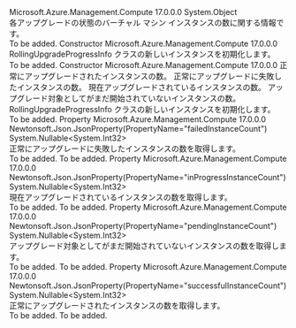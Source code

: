 <Type Name="RollingUpgradeProgressInfo" FullName="Microsoft.Azure.Management.Compute.Models.RollingUpgradeProgressInfo">
  <TypeSignature Language="C#" Value="public class RollingUpgradeProgressInfo" />
  <TypeSignature Language="ILAsm" Value=".class public auto ansi beforefieldinit RollingUpgradeProgressInfo extends System.Object" />
  <TypeSignature Language="DocId" Value="T:Microsoft.Azure.Management.Compute.Models.RollingUpgradeProgressInfo" />
  <TypeSignature Language="VB.NET" Value="Public Class RollingUpgradeProgressInfo" />
  <TypeSignature Language="F#" Value="type RollingUpgradeProgressInfo = class" />
  <AssemblyInfo>
    <AssemblyName>Microsoft.Azure.Management.Compute</AssemblyName>
    <AssemblyVersion>17.0.0.0</AssemblyVersion>
  </AssemblyInfo>
  <Base>
    <BaseTypeName>System.Object</BaseTypeName>
  </Base>
  <Interfaces />
  <Docs>
    <summary>
            各アップグレードの状態のバーチャル マシン インスタンスの数に関する情報です。
            </summary>
    <remarks>To be added.</remarks>
  </Docs>
  <Members>
    <Member MemberName=".ctor">
      <MemberSignature Language="C#" Value="public RollingUpgradeProgressInfo ();" />
      <MemberSignature Language="ILAsm" Value=".method public hidebysig specialname rtspecialname instance void .ctor() cil managed" />
      <MemberSignature Language="DocId" Value="M:Microsoft.Azure.Management.Compute.Models.RollingUpgradeProgressInfo.#ctor" />
      <MemberSignature Language="VB.NET" Value="Public Sub New ()" />
      <MemberType>Constructor</MemberType>
      <AssemblyInfo>
        <AssemblyName>Microsoft.Azure.Management.Compute</AssemblyName>
        <AssemblyVersion>17.0.0.0</AssemblyVersion>
      </AssemblyInfo>
      <Parameters />
      <Docs>
        <summary>
            RollingUpgradeProgressInfo クラスの新しいインスタンスを初期化します。
            </summary>
        <remarks>To be added.</remarks>
      </Docs>
    </Member>
    <Member MemberName=".ctor">
      <MemberSignature Language="C#" Value="public RollingUpgradeProgressInfo (Nullable&lt;int&gt; successfulInstanceCount = null, Nullable&lt;int&gt; failedInstanceCount = null, Nullable&lt;int&gt; inProgressInstanceCount = null, Nullable&lt;int&gt; pendingInstanceCount = null);" />
      <MemberSignature Language="ILAsm" Value=".method public hidebysig specialname rtspecialname instance void .ctor(valuetype System.Nullable`1&lt;int32&gt; successfulInstanceCount, valuetype System.Nullable`1&lt;int32&gt; failedInstanceCount, valuetype System.Nullable`1&lt;int32&gt; inProgressInstanceCount, valuetype System.Nullable`1&lt;int32&gt; pendingInstanceCount) cil managed" />
      <MemberSignature Language="DocId" Value="M:Microsoft.Azure.Management.Compute.Models.RollingUpgradeProgressInfo.#ctor(System.Nullable{System.Int32},System.Nullable{System.Int32},System.Nullable{System.Int32},System.Nullable{System.Int32})" />
      <MemberSignature Language="VB.NET" Value="Public Sub New (Optional successfulInstanceCount As Nullable(Of Integer) = null, Optional failedInstanceCount As Nullable(Of Integer) = null, Optional inProgressInstanceCount As Nullable(Of Integer) = null, Optional pendingInstanceCount As Nullable(Of Integer) = null)" />
      <MemberSignature Language="F#" Value="new Microsoft.Azure.Management.Compute.Models.RollingUpgradeProgressInfo : Nullable&lt;int&gt; * Nullable&lt;int&gt; * Nullable&lt;int&gt; * Nullable&lt;int&gt; -&gt; Microsoft.Azure.Management.Compute.Models.RollingUpgradeProgressInfo" Usage="new Microsoft.Azure.Management.Compute.Models.RollingUpgradeProgressInfo (successfulInstanceCount, failedInstanceCount, inProgressInstanceCount, pendingInstanceCount)" />
      <MemberType>Constructor</MemberType>
      <AssemblyInfo>
        <AssemblyName>Microsoft.Azure.Management.Compute</AssemblyName>
        <AssemblyVersion>17.0.0.0</AssemblyVersion>
      </AssemblyInfo>
      <Parameters>
        <Parameter Name="successfulInstanceCount" Type="System.Nullable&lt;System.Int32&gt;" />
        <Parameter Name="failedInstanceCount" Type="System.Nullable&lt;System.Int32&gt;" />
        <Parameter Name="inProgressInstanceCount" Type="System.Nullable&lt;System.Int32&gt;" />
        <Parameter Name="pendingInstanceCount" Type="System.Nullable&lt;System.Int32&gt;" />
      </Parameters>
      <Docs>
        <param name="successfulInstanceCount">正常にアップグレードされたインスタンスの数。</param>
        <param name="failedInstanceCount">正常にアップグレードに失敗したインスタンスの数。</param>
        <param name="inProgressInstanceCount">現在アップグレードされているインスタンスの数。</param>
        <param name="pendingInstanceCount">アップグレード対象としてがまだ開始されていないインスタンスの数。</param>
        <summary>
            RollingUpgradeProgressInfo クラスの新しいインスタンスを初期化します。
            </summary>
        <remarks>To be added.</remarks>
      </Docs>
    </Member>
    <Member MemberName="FailedInstanceCount">
      <MemberSignature Language="C#" Value="public Nullable&lt;int&gt; FailedInstanceCount { get; }" />
      <MemberSignature Language="ILAsm" Value=".property instance valuetype System.Nullable`1&lt;int32&gt; FailedInstanceCount" />
      <MemberSignature Language="DocId" Value="P:Microsoft.Azure.Management.Compute.Models.RollingUpgradeProgressInfo.FailedInstanceCount" />
      <MemberSignature Language="VB.NET" Value="Public ReadOnly Property FailedInstanceCount As Nullable(Of Integer)" />
      <MemberSignature Language="F#" Value="member this.FailedInstanceCount : Nullable&lt;int&gt;" Usage="Microsoft.Azure.Management.Compute.Models.RollingUpgradeProgressInfo.FailedInstanceCount" />
      <MemberType>Property</MemberType>
      <AssemblyInfo>
        <AssemblyName>Microsoft.Azure.Management.Compute</AssemblyName>
        <AssemblyVersion>17.0.0.0</AssemblyVersion>
      </AssemblyInfo>
      <Attributes>
        <Attribute>
          <AttributeName>Newtonsoft.Json.JsonProperty(PropertyName="failedInstanceCount")</AttributeName>
        </Attribute>
      </Attributes>
      <ReturnValue>
        <ReturnType>System.Nullable&lt;System.Int32&gt;</ReturnType>
      </ReturnValue>
      <Docs>
        <summary>
            正常にアップグレードに失敗したインスタンスの数を取得します。
            </summary>
        <value>To be added.</value>
        <remarks>To be added.</remarks>
      </Docs>
    </Member>
    <Member MemberName="InProgressInstanceCount">
      <MemberSignature Language="C#" Value="public Nullable&lt;int&gt; InProgressInstanceCount { get; }" />
      <MemberSignature Language="ILAsm" Value=".property instance valuetype System.Nullable`1&lt;int32&gt; InProgressInstanceCount" />
      <MemberSignature Language="DocId" Value="P:Microsoft.Azure.Management.Compute.Models.RollingUpgradeProgressInfo.InProgressInstanceCount" />
      <MemberSignature Language="VB.NET" Value="Public ReadOnly Property InProgressInstanceCount As Nullable(Of Integer)" />
      <MemberSignature Language="F#" Value="member this.InProgressInstanceCount : Nullable&lt;int&gt;" Usage="Microsoft.Azure.Management.Compute.Models.RollingUpgradeProgressInfo.InProgressInstanceCount" />
      <MemberType>Property</MemberType>
      <AssemblyInfo>
        <AssemblyName>Microsoft.Azure.Management.Compute</AssemblyName>
        <AssemblyVersion>17.0.0.0</AssemblyVersion>
      </AssemblyInfo>
      <Attributes>
        <Attribute>
          <AttributeName>Newtonsoft.Json.JsonProperty(PropertyName="inProgressInstanceCount")</AttributeName>
        </Attribute>
      </Attributes>
      <ReturnValue>
        <ReturnType>System.Nullable&lt;System.Int32&gt;</ReturnType>
      </ReturnValue>
      <Docs>
        <summary>
            現在アップグレードされているインスタンスの数を取得します。
            </summary>
        <value>To be added.</value>
        <remarks>To be added.</remarks>
      </Docs>
    </Member>
    <Member MemberName="PendingInstanceCount">
      <MemberSignature Language="C#" Value="public Nullable&lt;int&gt; PendingInstanceCount { get; }" />
      <MemberSignature Language="ILAsm" Value=".property instance valuetype System.Nullable`1&lt;int32&gt; PendingInstanceCount" />
      <MemberSignature Language="DocId" Value="P:Microsoft.Azure.Management.Compute.Models.RollingUpgradeProgressInfo.PendingInstanceCount" />
      <MemberSignature Language="VB.NET" Value="Public ReadOnly Property PendingInstanceCount As Nullable(Of Integer)" />
      <MemberSignature Language="F#" Value="member this.PendingInstanceCount : Nullable&lt;int&gt;" Usage="Microsoft.Azure.Management.Compute.Models.RollingUpgradeProgressInfo.PendingInstanceCount" />
      <MemberType>Property</MemberType>
      <AssemblyInfo>
        <AssemblyName>Microsoft.Azure.Management.Compute</AssemblyName>
        <AssemblyVersion>17.0.0.0</AssemblyVersion>
      </AssemblyInfo>
      <Attributes>
        <Attribute>
          <AttributeName>Newtonsoft.Json.JsonProperty(PropertyName="pendingInstanceCount")</AttributeName>
        </Attribute>
      </Attributes>
      <ReturnValue>
        <ReturnType>System.Nullable&lt;System.Int32&gt;</ReturnType>
      </ReturnValue>
      <Docs>
        <summary>
            アップグレード対象としてがまだ開始されていないインスタンスの数を取得します。
            </summary>
        <value>To be added.</value>
        <remarks>To be added.</remarks>
      </Docs>
    </Member>
    <Member MemberName="SuccessfulInstanceCount">
      <MemberSignature Language="C#" Value="public Nullable&lt;int&gt; SuccessfulInstanceCount { get; }" />
      <MemberSignature Language="ILAsm" Value=".property instance valuetype System.Nullable`1&lt;int32&gt; SuccessfulInstanceCount" />
      <MemberSignature Language="DocId" Value="P:Microsoft.Azure.Management.Compute.Models.RollingUpgradeProgressInfo.SuccessfulInstanceCount" />
      <MemberSignature Language="VB.NET" Value="Public ReadOnly Property SuccessfulInstanceCount As Nullable(Of Integer)" />
      <MemberSignature Language="F#" Value="member this.SuccessfulInstanceCount : Nullable&lt;int&gt;" Usage="Microsoft.Azure.Management.Compute.Models.RollingUpgradeProgressInfo.SuccessfulInstanceCount" />
      <MemberType>Property</MemberType>
      <AssemblyInfo>
        <AssemblyName>Microsoft.Azure.Management.Compute</AssemblyName>
        <AssemblyVersion>17.0.0.0</AssemblyVersion>
      </AssemblyInfo>
      <Attributes>
        <Attribute>
          <AttributeName>Newtonsoft.Json.JsonProperty(PropertyName="successfulInstanceCount")</AttributeName>
        </Attribute>
      </Attributes>
      <ReturnValue>
        <ReturnType>System.Nullable&lt;System.Int32&gt;</ReturnType>
      </ReturnValue>
      <Docs>
        <summary>
            正常にアップグレードされたインスタンスの数を取得します。
            </summary>
        <value>To be added.</value>
        <remarks>To be added.</remarks>
      </Docs>
    </Member>
  </Members>
</Type>